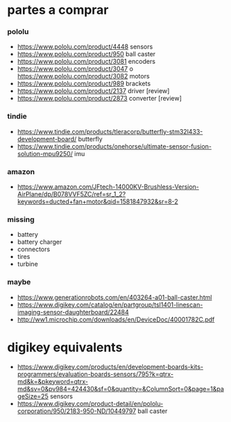# partes a comprar
### pololu
   - https://www.pololu.com/product/4448 sensors
   - https://www.pololu.com/product/950 ball caster
   - https://www.pololu.com/product/3081 encoders
   - https://www.pololu.com/product/3047 o https://www.pololu.com/product/3082 motors
   - https://www.pololu.com/product/989 brackets
   - https://www.pololu.com/product/2137 driver [review]
   - https://www.pololu.com/product/2873 converter [review]

### tindie
   - https://www.tindie.com/products/tleracorp/butterfly-stm32l433-development-board/ butterfly
   - https://www.tindie.com/products/onehorse/ultimate-sensor-fusion-solution-mpu9250/ imu

### amazon
   - https://www.amazon.com/JFtech-14000KV-Brushless-Version-AirPlane/dp/B078VVF5ZC/ref=sr_1_2?keywords=ducted+fan+motor&qid=1581847932&sr=8-2

### missing
   - battery
   - battery charger
   - connectors
   - tires
   - turbine

### maybe
   - https://www.generationrobots.com/en/403264-a01-ball-caster.html
   - https://www.digikey.com/catalog/en/partgroup/tsl1401-linescan-imaging-sensor-daughterboard/22484
   - http://ww1.microchip.com/downloads/en/DeviceDoc/40001782C.pdf

# digikey equivalents
   - https://www.digikey.com/products/en/development-boards-kits-programmers/evaluation-boards-sensors/795?k=qtrx-md&k=&pkeyword=qtrx-md&sv=0&pv984=424430&sf=0&quantity=&ColumnSort=0&page=1&pageSize=25 sensors
   - https://www.digikey.com/product-detail/en/pololu-corporation/950/2183-950-ND/10449797 ball caster
